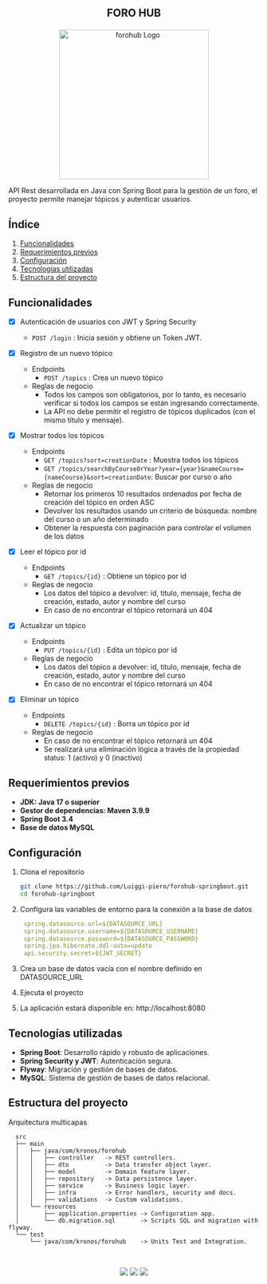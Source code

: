 ## <p align="center"> FORO HUB</p>

<p align="center">
  <img src="https://github.com/user-attachments/assets/3769e5a6-c42e-4227-b211-89afdd132f64" alt="forohub Logo" width="300">
</p>
API Rest desarrollada en Java con Spring Boot para la gestión de un foro, el proyecto permite manejar tópicos y autenticar usuarios.


## Índice

1. [Funcionalidades](#Funcionalidades)
2. [Requerimientos previos](#requerimientos-previos)
3. [Configuración](#configuración)
4. [Tecnologías utilizadas](#tecnologías-utilizadas)
5. [Estructura del proyecto](#estructura-del-proyecto)


## Funcionalidades

- [x] Autenticación de usuarios con JWT y Spring Security
  - `POST /login` : Inicia sesión y obtiene un Token JWT.

- [x] Registro de un nuevo tópico
  - Endpoints
    * `POST /topics` : Crea un nuevo tópico
  - Reglas de negocio
    * Todos los campos son obligatorios, por lo tanto, es necesario verificar si todos los campos se están ingresando correctamente.
    * La API no debe permitir el registro de tópicos duplicados (con el mismo título y mensaje).

- [x] Mostrar todos los tópicos
  - Endpoints
    * `GET /topics?sort=creationDate` : Muestra todos los tópicos
    * `GET /topics/searchByCourseOrYear?year={year}&nameCourse={nameCourse}&sort=creationDate`: Buscar por curso o año
  - Reglas de negocio
    * Retornar los primeros 10 resultados ordenados por fecha de creación del tópico en orden ASC
    * Devolver los resultados usando un criterio de búsqueda: nombre del curso o un año determinado
    * Obtener la respuesta con paginación para controlar el volumen de los datos

- [x] Leer el tópico por id
  - Endpoints
    * `GET /topics/{id}` : Obtiene un tópico por id
  - Reglas de negocio
    * Los datos del tópico a devolver: id, titulo, mensaje, fecha de creación, estado, autor y nombre del curso
    * En caso de no encontrar el tópico retornará un 404

- [x] Actualizar un tópico
  - Endpoints
    * `PUT /topics/{id}` : Edita un tópico por id
  - Reglas de negocio
    * Los datos del tópico a devolver: id, titulo, mensaje, fecha de creación, estado, autor y nombre del curso
    * En caso de no encontrar el tópico retornará un 404

- [x] Eliminar un tópico
  - Endpoints
    * `DELETE /topics/{id}` : Borra un tópico por id
  - Reglas de negocio
    * En caso de no encontrar el tópico retornará un 404
    * Se realizará una eliminación lógica a través de la propiedad status: 1 (activo) y 0 (inactivo)

## Requerimientos previos

- **JDK: Java 17 o superior**
- **Gestor de dependencias: Maven 3.9.9**
- **Spring Boot 3.4**
- **Base de datos MySQL**

## Configuración 

  1. Clona el repositorio
     
     ```bash
     git clone https://github.com/Luiggi-piero/forohub-springboot.git
     cd forohub-springboot
  2. Configura las variables de entorno para la conexión a la base de datos

     ```yaml
      spring.datasource.url=${DATASOURCE_URL}
      spring.datasource.username=${DATASOURCE_USERNAME}
      spring.datasource.password=${DATASOURCE_PASSWORD}
      spring.jpa.hibernate.ddl-auto=update
      api.security.secret=${JWT_SECRET}

  3. Crea un base de datos vacía con el nombre definido en DATASOURCE_URL
  
  4. Ejecuta el proyecto

  5. La aplicación estará disponible en: http://localhost:8080


## Tecnologías utilizadas

- **Spring Boot**: Desarrollo rápido y robusto de aplicaciones.
- **Spring Security y JWT**: Autenticación segura.
- **Flyway**: Migración y gestión de bases de datos.
- **MySQL**: Sistema de gestión de bases de datos relacional.          


## Estructura del proyecto

Arquitectura multicapas

      src
      ├── main
      │   ├── java/com/kronos/forohub
      │   │   ├── controller   -> REST controllers.
      │   │   ├── dto          -> Data transfer object layer.
      │   │   ├── model        -> Domain feature layer.
      │   │   ├── repository   -> Data persistence layer.
      │   │   ├── service      -> Business logic layer.
      │   │   ├── infra        -> Error handlers, security and docs.
      │   │   ├── validations  -> Custom validations.
      │   └── resources
      │       ├── application.properties -> Configuration app.
      │       └── db.migration.sql       -> Scripts SQL and migration with flyway.
      └── test
          └── java/com/kronos/forohub    -> Units Test and Integration. 


</br>
<p align="center">
  <img src="https://img.shields.io/badge/java-white?style=for-the-badge&logo=openjdk&logoColor=white&labelColor=black">
  <img src="https://img.shields.io/badge/SPRINGBOOT-white?style=for-the-badge&logo=spring&logoColor=white&labelColor=%236DB33F">
  <img src="https://img.shields.io/badge/mysql-white?style=for-the-badge&logo=mysql&logoColor=white&labelColor=4169E1">
</p>


